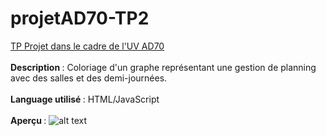 # projetAD70-TP2
<u>TP Projet dans le cadre de l'UV AD70</u>
<br><br>
<b>Description </b>: Coloriage d'un graphe représentant une gestion de planning avec des salles et des demi-journées.
<br><br>
<b>Language utilisé </b>: HTML/JavaScript
<br><br>
<b>Aperçu </b> : 
![alt text](https://image.noelshack.com/fichiers/2018/23/2/1528207556-ad70-tp2.png)

